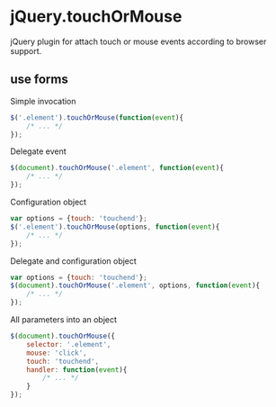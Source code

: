 # jQuery.touchOrMouse

jQuery plugin for attach touch or mouse events according to browser support.

## use forms

Simple invocation

```javascript
$('.element').touchOrMouse(function(event){
	/* ... */
});
```

Delegate event

```javascript
$(document).touchOrMouse('.element', function(event){
	/* ... */
});
```

Configuration object
	
```javascript
var options = {touch: 'touchend'};
$('.element').touchOrMouse(options, function(event){
	/* ... */
});
```

Delegate and configuration object
	
```javascript
var options = {touch: 'touchend'};
$(document).touchOrMouse('.element', options, function(event){
	/* ... */
});
```

All parameters into an object

```javascript
$(document).touchOrMouse({
	selector: '.element',
	mouse: 'click',
	touch: 'touchend',
	handler: function(event){
		/* ... */
	}
});
```